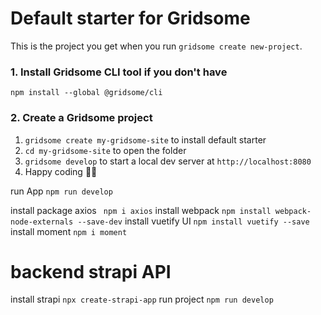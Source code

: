 # Default starter for Gridsome

This is the project you get when you run `gridsome create new-project`.

### 1. Install Gridsome CLI tool if you don't have

`npm install --global @gridsome/cli`

### 2. Create a Gridsome project

1. `gridsome create my-gridsome-site` to install default starter
2. `cd my-gridsome-site` to open the folder
3. `gridsome develop` to start a local dev server at `http://localhost:8080`
4. Happy coding 🎉🙌

run App `npm run develop`

install package axios  ` npm i axios`
install webpack `npm install webpack-node-externals --save-dev`
install vuetify UI `npm install vuetify --save`
install moment `npm i moment`



# backend  strapi API

install strapi `npx create-strapi-app`
run project `npm run develop`
